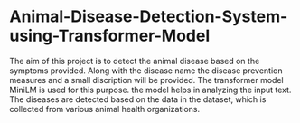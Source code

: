 # Animal-Disease-Detection-System-using-Transformer-Model

The aim of this project is to detect the animal disease based on the symptoms provided. Along with the disease name the disease prevention measures and a small discription will be provided.
The transformer model MiniLM is used for this purpose. the model helps in analyzing the input text.
The diseases are detected based on the data in the dataset, which is collected from various animal health organizations.
